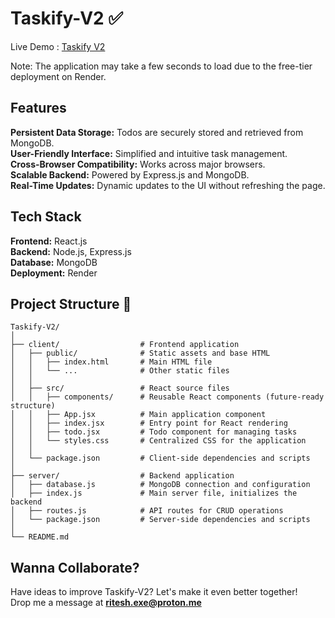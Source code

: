 # Taskify-V2 ✅

Live Demo : [Taskify V2](https://taskifyv2-final.onrender.com/)    

Note: The application may take a few seconds to load due to the free-tier deployment on Render.      

## Features
**Persistent Data Storage:** Todos are securely stored and retrieved from MongoDB.   
**User-Friendly Interface:** Simplified and intuitive task management.   
**Cross-Browser Compatibility:** Works across major browsers.   
**Scalable Backend:** Powered by Express.js and MongoDB.   
**Real-Time Updates:** Dynamic updates to the UI without refreshing the page.   

## Tech Stack   
**Frontend:** React.js   
**Backend:** Node.js, Express.js   
**Database:** MongoDB   
**Deployment:** Render  

## Project Structure 📁

```
Taskify-V2/
│
├── client/                  # Frontend application
│   ├── public/              # Static assets and base HTML
│   │   ├── index.html       # Main HTML file
│   │   └── ...              # Other static files
│   │
│   ├── src/                 # React source files
│   │   ├── components/      # Reusable React components (future-ready structure)
│   │   ├── App.jsx          # Main application component
│   │   ├── index.jsx        # Entry point for React rendering
│   │   ├── todo.jsx         # Todo component for managing tasks
│   │   └── styles.css       # Centralized CSS for the application
│   │
│   └── package.json         # Client-side dependencies and scripts
│
├── server/                  # Backend application
│   ├── database.js          # MongoDB connection and configuration
│   ├── index.js             # Main server file, initializes the backend
│   ├── routes.js            # API routes for CRUD operations
│   └── package.json         # Server-side dependencies and scripts
│
└── README.md               

```


## Wanna Collaborate?  
Have ideas to improve Taskify-V2? Let's make it even better together!      
Drop me a message at **ritesh.exe@proton.me**

